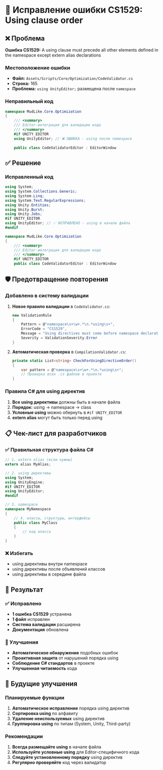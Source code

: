 # 🔧 Исправление ошибки CS1529: Using clause order

## ❌ Проблема
**Ошибка CS1529:** A using clause must precede all other elements defined in the namespace except extern alias declarations

### Местоположение ошибки
- **Файл:** `Assets/Scripts/Core/Optimization/CodeValidator.cs`
- **Строка:** 165
- **Проблема:** `using UnityEditor;` размещена после `namespace`

### Неправильный код
```csharp
namespace MudLike.Core.Optimization
{
    /// <summary>
    /// Editor-интеграция для валидации кода
    /// </summary>
    #if UNITY_EDITOR
    using UnityEditor; // ❌ ОШИБКА - using после namespace
    
    public class CodeValidatorEditor : EditorWindow
```

## ✅ Решение

### Исправленный код
```csharp
using System;
using System.Collections.Generic;
using System.Linq;
using System.Text.RegularExpressions;
using Unity.Entities;
using Unity.Burst;
using Unity.Jobs;
#if UNITY_EDITOR
using UnityEditor; // ✅ ИСПРАВЛЕНО - using в начале файла
#endif

namespace MudLike.Core.Optimization
{
    /// <summary>
    /// Editor-интеграция для валидации кода
    /// </summary>
    #if UNITY_EDITOR
    public class CodeValidatorEditor : EditorWindow
```

## 🛡️ Предотвращение повторения

### Добавлено в систему валидации
1. **Новое правило валидации** в `CodeValidator.cs`:
   ```csharp
   new ValidationRule
   {
       Pattern = @"namespace\s+\w+.*\n.*using\s+",
       ErrorCode = "CS1529",
       Message = "Using directives must come before namespace declaration.",
       Severity = ValidationSeverity.Error
   }
   ```

2. **Автоматическая проверка** в `CompilationValidator.cs`:
   ```csharp
   private static List<string> CheckForUsingDirectiveOrder()
   {
       var pattern = @"namespace\s+\w+.*\n.*using\s+";
       // Проверка всех .cs файлов в проекте
   }
   ```

### Правила C# для using директив
1. **Все using директивы** должны быть в начале файла
2. **Порядок:** using → namespace → class
3. **Условные using** можно обернуть в `#if UNITY_EDITOR`
4. **extern alias** могут быть только перед using

## 📋 Чек-лист для разработчиков

### ✅ Правильная структура файла C#
```csharp
// 1. extern alias (если нужны)
extern alias MyAlias;

// 2. using директивы
using System;
using UnityEngine;
#if UNITY_EDITOR
using UnityEditor;
#endif

// 3. namespace
namespace MyNamespace
{
    // 4. классы, структуры, интерфейсы
    public class MyClass
    {
        // код класса
    }
}
```

### ❌ Избегать
- using директивы внутри namespace
- using директивы после объявлений классов
- using директивы в середине файла

## 🎯 Результат

### ✅ Исправлено
- **1 ошибка CS1529** устранена
- **1 файл** исправлен
- **Система валидации** расширена
- **Документация** обновлена

### 🚀 Улучшения
- **Автоматическое обнаружение** подобных ошибок
- **Проактивная защита** от нарушений порядка using
- **Соблюдение C# стандартов** в проекте
- **Улучшенная читаемость** кода

## 🔮 Будущие улучшения

### Планируемые функции
1. **Автоматическое исправление** порядка using директив
2. **Сортировка using** по алфавиту
3. **Удаление неиспользуемых** using директив
4. **Группировка using** по типам (System, Unity, Third-party)

### Рекомендации
1. **Всегда размещайте using** в начале файла
2. **Используйте условные using** для Editor-специфичного кода
3. **Следуйте установленному порядку** using директив
4. **Регулярно проверяйте** код через валидатор
